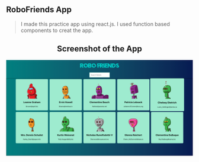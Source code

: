 ## RoboFriends App
> I made this practice app using react.js. I used function based components to creat the app.

<h2 align="center">Screenshot of the App</h2>

![Light Mode](./src/img/screenshot.png)
